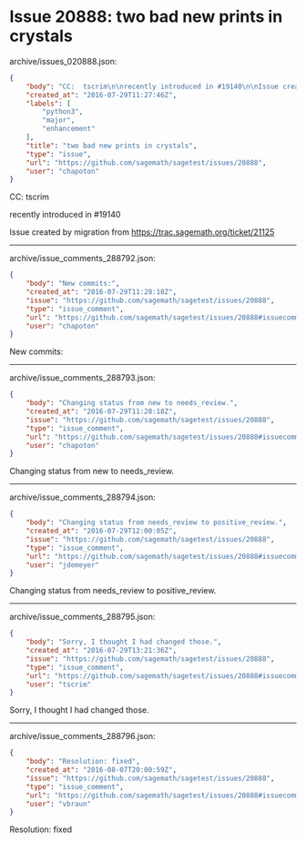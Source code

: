 # Issue 20888: two bad new prints in crystals

archive/issues_020888.json:
```json
{
    "body": "CC:  tscrim\n\nrecently introduced in #19140\n\nIssue created by migration from https://trac.sagemath.org/ticket/21125\n\n",
    "created_at": "2016-07-29T11:27:46Z",
    "labels": [
        "python3",
        "major",
        "enhancement"
    ],
    "title": "two bad new prints in crystals",
    "type": "issue",
    "url": "https://github.com/sagemath/sagetest/issues/20888",
    "user": "chapoton"
}
```
CC:  tscrim

recently introduced in #19140

Issue created by migration from https://trac.sagemath.org/ticket/21125





---

archive/issue_comments_288792.json:
```json
{
    "body": "New commits:",
    "created_at": "2016-07-29T11:28:18Z",
    "issue": "https://github.com/sagemath/sagetest/issues/20888",
    "type": "issue_comment",
    "url": "https://github.com/sagemath/sagetest/issues/20888#issuecomment-288792",
    "user": "chapoton"
}
```

New commits:



---

archive/issue_comments_288793.json:
```json
{
    "body": "Changing status from new to needs_review.",
    "created_at": "2016-07-29T11:28:18Z",
    "issue": "https://github.com/sagemath/sagetest/issues/20888",
    "type": "issue_comment",
    "url": "https://github.com/sagemath/sagetest/issues/20888#issuecomment-288793",
    "user": "chapoton"
}
```

Changing status from new to needs_review.



---

archive/issue_comments_288794.json:
```json
{
    "body": "Changing status from needs_review to positive_review.",
    "created_at": "2016-07-29T12:00:05Z",
    "issue": "https://github.com/sagemath/sagetest/issues/20888",
    "type": "issue_comment",
    "url": "https://github.com/sagemath/sagetest/issues/20888#issuecomment-288794",
    "user": "jdemeyer"
}
```

Changing status from needs_review to positive_review.



---

archive/issue_comments_288795.json:
```json
{
    "body": "Sorry, I thought I had changed those.",
    "created_at": "2016-07-29T13:21:36Z",
    "issue": "https://github.com/sagemath/sagetest/issues/20888",
    "type": "issue_comment",
    "url": "https://github.com/sagemath/sagetest/issues/20888#issuecomment-288795",
    "user": "tscrim"
}
```

Sorry, I thought I had changed those.



---

archive/issue_comments_288796.json:
```json
{
    "body": "Resolution: fixed",
    "created_at": "2016-08-07T20:00:59Z",
    "issue": "https://github.com/sagemath/sagetest/issues/20888",
    "type": "issue_comment",
    "url": "https://github.com/sagemath/sagetest/issues/20888#issuecomment-288796",
    "user": "vbraun"
}
```

Resolution: fixed
